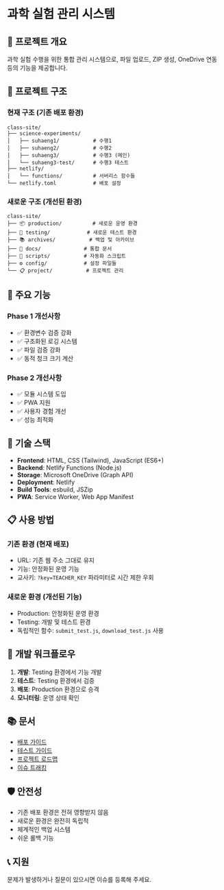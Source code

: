 # 과학 실험 관리 시스템

## 🎯 프로젝트 개요

과학 실험 수행을 위한 통합 관리 시스템으로, 파일 업로드, ZIP 생성, OneDrive 연동 등의 기능을 제공합니다.

## 📁 프로젝트 구조

### 현재 구조 (기존 배포 환경)
```
class-site/
├── science-experiments/
│   ├── suhaeng1/           # 수행1
│   ├── suhaeng2/           # 수행2
│   ├── suhaeng3/           # 수행3 (메인)
│   └── suhaeng3-test/      # 수행3 테스트
├── netlify/
│   └── functions/          # 서버리스 함수들
└── netlify.toml            # 배포 설정
```

### 새로운 구조 (개선된 환경)
```
class-site/
├── 📦 production/          # 새로운 운영 환경
├── 🧪 testing/            # 새로운 테스트 환경
├── 📚 archives/           # 백업 및 아카이브
├── 📖 docs/              # 통합 문서
├── 🔧 scripts/           # 자동화 스크립트
├── ⚙️ config/            # 설정 파일들
└── 📋 project/           # 프로젝트 관리
```

## 🚀 주요 기능

### Phase 1 개선사항
- ✅ 환경변수 검증 강화
- ✅ 구조화된 로깅 시스템
- ✅ 파일 검증 강화
- ✅ 동적 청크 크기 계산

### Phase 2 개선사항
- ✅ 모듈 시스템 도입
- ✅ PWA 지원
- ✅ 사용자 경험 개선
- ✅ 성능 최적화

## 🔧 기술 스택

- **Frontend**: HTML, CSS (Tailwind), JavaScript (ES6+)
- **Backend**: Netlify Functions (Node.js)
- **Storage**: Microsoft OneDrive (Graph API)
- **Deployment**: Netlify
- **Build Tools**: esbuild, JSZip
- **PWA**: Service Worker, Web App Manifest

## 📋 사용 방법

### 기존 환경 (현재 배포)
- URL: 기존 웹 주소 그대로 유지
- 기능: 안정화된 운영 기능
- 교사키: `?key=TEACHER_KEY` 파라미터로 시간 제한 우회

### 새로운 환경 (개선된 기능)
- Production: 안정화된 운영 환경
- Testing: 개발 및 테스트 환경
- 독립적인 함수: `submit_test.js`, `download_test.js` 사용

## 🔄 개발 워크플로우

1. **개발**: Testing 환경에서 기능 개발
2. **테스트**: Testing 환경에서 검증
3. **배포**: Production 환경으로 승격
4. **모니터링**: 운영 상태 확인

## 📚 문서

- [배포 가이드](docs/deployment/README.md)
- [테스트 가이드](docs/testing/README.md)
- [프로젝트 로드맵](ROADMAP.md)
- [이슈 트래킹](ISSUES.md)

## 🛡️ 안전성

- 기존 배포 환경은 전혀 영향받지 않음
- 새로운 환경은 완전히 독립적
- 체계적인 백업 시스템
- 쉬운 롤백 기능

## 📞 지원

문제가 발생하거나 질문이 있으시면 이슈를 등록해 주세요.
